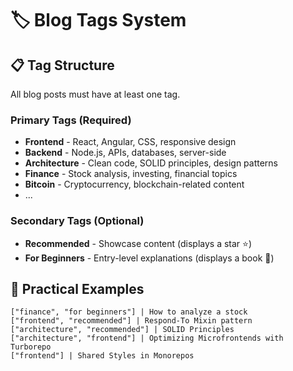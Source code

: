 ---
---
# 🏷️ Blog Tags System

## 📋 Tag Structure

All blog posts must have at least one tag.

### Primary Tags (Required)
- **Frontend** - React, Angular, CSS, responsive design
- **Backend** - Node.js, APIs, databases, server-side
- **Architecture** - Clean code, SOLID principles, design patterns
- **Finance** - Stock analysis, investing, financial topics
- **Bitcoin** - Cryptocurrency, blockchain-related content
- ...

### Secondary Tags (Optional)
- **Recommended** - Showcase content (displays a star ⭐)
- **For Beginners** - Entry-level explanations (displays a book 📕)

## 📝 Practical Examples
```less
["finance", "for beginners"] | How to analyze a stock
["frontend", "recommended"] | Respond-To Mixin pattern
["architecture", "recommended"] | SOLID Principles
["architecture", "frontend"] | Optimizing Microfrontends with Turborepo
["frontend"] | Shared Styles in Monorepos
```